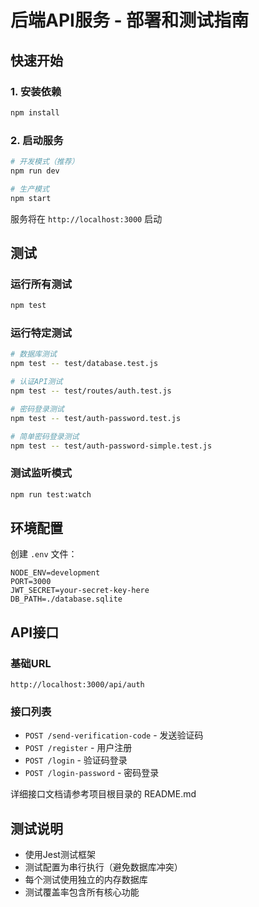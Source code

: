 # 后端API服务 - 部署和测试指南

## 快速开始

### 1. 安装依赖
```bash
npm install
```

### 2. 启动服务
```bash
# 开发模式（推荐）
npm run dev

# 生产模式
npm start
```

服务将在 `http://localhost:3000` 启动

## 测试

### 运行所有测试
```bash
npm test
```

### 运行特定测试
```bash
# 数据库测试
npm test -- test/database.test.js

# 认证API测试
npm test -- test/routes/auth.test.js

# 密码登录测试
npm test -- test/auth-password.test.js

# 简单密码登录测试
npm test -- test/auth-password-simple.test.js
```

### 测试监听模式
```bash
npm run test:watch
```

## 环境配置

创建 `.env` 文件：
```env
NODE_ENV=development
PORT=3000
JWT_SECRET=your-secret-key-here
DB_PATH=./database.sqlite
```

## API接口

### 基础URL
```
http://localhost:3000/api/auth
```

### 接口列表
- `POST /send-verification-code` - 发送验证码
- `POST /register` - 用户注册
- `POST /login` - 验证码登录
- `POST /login-password` - 密码登录

详细接口文档请参考项目根目录的 README.md

## 测试说明

- 使用Jest测试框架
- 测试配置为串行执行（避免数据库冲突）
- 每个测试使用独立的内存数据库
- 测试覆盖率包含所有核心功能